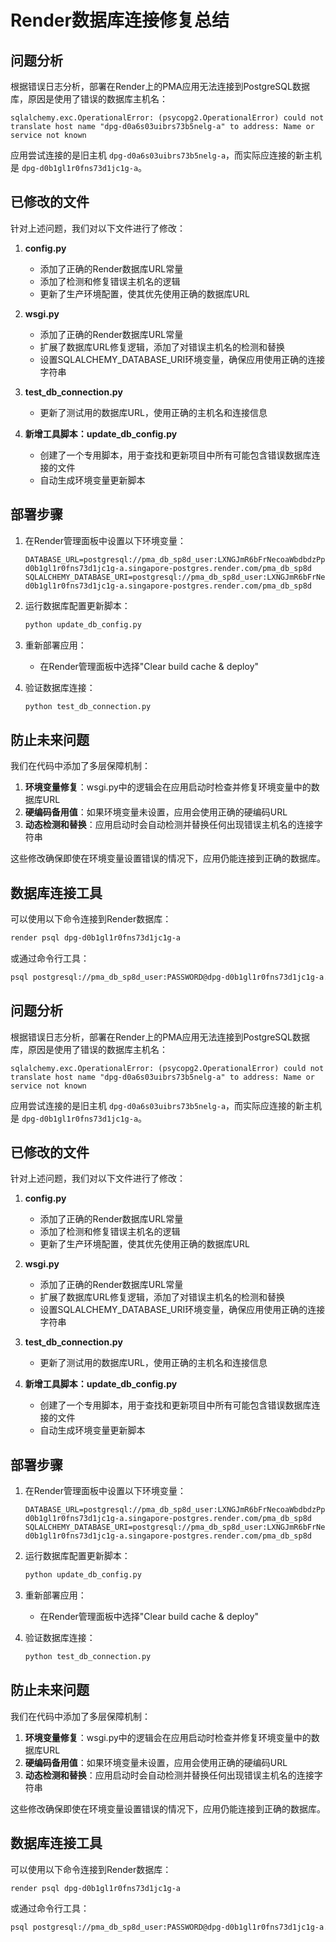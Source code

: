 # Render数据库连接修复总结

## 问题分析

根据错误日志分析，部署在Render上的PMA应用无法连接到PostgreSQL数据库，原因是使用了错误的数据库主机名：

```
sqlalchemy.exc.OperationalError: (psycopg2.OperationalError) could not translate host name "dpg-d0a6s03uibrs73b5nelg-a" to address: Name or service not known
```

应用尝试连接的是旧主机 `dpg-d0a6s03uibrs73b5nelg-a`，而实际应连接的新主机是 `dpg-d0b1gl1r0fns73d1jc1g-a`。

## 已修改的文件

针对上述问题，我们对以下文件进行了修改：

1. **config.py**
   - 添加了正确的Render数据库URL常量
   - 添加了检测和修复错误主机名的逻辑
   - 更新了生产环境配置，使其优先使用正确的数据库URL

2. **wsgi.py**
   - 添加了正确的Render数据库URL常量
   - 扩展了数据库URL修复逻辑，添加了对错误主机名的检测和替换
   - 设置SQLALCHEMY_DATABASE_URI环境变量，确保应用使用正确的连接字符串

3. **test_db_connection.py**
   - 更新了测试用的数据库URL，使用正确的主机名和连接信息

4. **新增工具脚本：update_db_config.py**
   - 创建了一个专用脚本，用于查找和更新项目中所有可能包含错误数据库连接的文件
   - 自动生成环境变量更新脚本

## 部署步骤

1. 在Render管理面板中设置以下环境变量：
   ```
   DATABASE_URL=postgresql://pma_db_sp8d_user:LXNGJmR6bFrNecoaWbdbdzPpltIAd40w@dpg-d0b1gl1r0fns73d1jc1g-a.singapore-postgres.render.com/pma_db_sp8d
   SQLALCHEMY_DATABASE_URI=postgresql://pma_db_sp8d_user:LXNGJmR6bFrNecoaWbdbdzPpltIAd40w@dpg-d0b1gl1r0fns73d1jc1g-a.singapore-postgres.render.com/pma_db_sp8d
   ```

2. 运行数据库配置更新脚本：
   ```bash
   python update_db_config.py
   ```

3. 重新部署应用：
   - 在Render管理面板中选择"Clear build cache & deploy"

4. 验证数据库连接：
   ```bash
   python test_db_connection.py
   ```

## 防止未来问题

我们在代码中添加了多层保障机制：

1. **环境变量修复**：wsgi.py中的逻辑会在应用启动时检查并修复环境变量中的数据库URL
2. **硬编码备用值**：如果环境变量未设置，应用会使用正确的硬编码URL
3. **动态检测和替换**：应用启动时会自动检测并替换任何出现错误主机名的连接字符串

这些修改确保即使在环境变量设置错误的情况下，应用仍能连接到正确的数据库。

## 数据库连接工具

可以使用以下命令连接到Render数据库：

```bash
render psql dpg-d0b1gl1r0fns73d1jc1g-a
```

或通过命令行工具：

```bash
psql postgresql://pma_db_sp8d_user:PASSWORD@dpg-d0b1gl1r0fns73d1jc1g-a.singapore-postgres.render.com/pma_db_sp8d
``` 

## 问题分析

根据错误日志分析，部署在Render上的PMA应用无法连接到PostgreSQL数据库，原因是使用了错误的数据库主机名：

```
sqlalchemy.exc.OperationalError: (psycopg2.OperationalError) could not translate host name "dpg-d0a6s03uibrs73b5nelg-a" to address: Name or service not known
```

应用尝试连接的是旧主机 `dpg-d0a6s03uibrs73b5nelg-a`，而实际应连接的新主机是 `dpg-d0b1gl1r0fns73d1jc1g-a`。

## 已修改的文件

针对上述问题，我们对以下文件进行了修改：

1. **config.py**
   - 添加了正确的Render数据库URL常量
   - 添加了检测和修复错误主机名的逻辑
   - 更新了生产环境配置，使其优先使用正确的数据库URL

2. **wsgi.py**
   - 添加了正确的Render数据库URL常量
   - 扩展了数据库URL修复逻辑，添加了对错误主机名的检测和替换
   - 设置SQLALCHEMY_DATABASE_URI环境变量，确保应用使用正确的连接字符串

3. **test_db_connection.py**
   - 更新了测试用的数据库URL，使用正确的主机名和连接信息

4. **新增工具脚本：update_db_config.py**
   - 创建了一个专用脚本，用于查找和更新项目中所有可能包含错误数据库连接的文件
   - 自动生成环境变量更新脚本

## 部署步骤

1. 在Render管理面板中设置以下环境变量：
   ```
   DATABASE_URL=postgresql://pma_db_sp8d_user:LXNGJmR6bFrNecoaWbdbdzPpltIAd40w@dpg-d0b1gl1r0fns73d1jc1g-a.singapore-postgres.render.com/pma_db_sp8d
   SQLALCHEMY_DATABASE_URI=postgresql://pma_db_sp8d_user:LXNGJmR6bFrNecoaWbdbdzPpltIAd40w@dpg-d0b1gl1r0fns73d1jc1g-a.singapore-postgres.render.com/pma_db_sp8d
   ```

2. 运行数据库配置更新脚本：
   ```bash
   python update_db_config.py
   ```

3. 重新部署应用：
   - 在Render管理面板中选择"Clear build cache & deploy"

4. 验证数据库连接：
   ```bash
   python test_db_connection.py
   ```

## 防止未来问题

我们在代码中添加了多层保障机制：

1. **环境变量修复**：wsgi.py中的逻辑会在应用启动时检查并修复环境变量中的数据库URL
2. **硬编码备用值**：如果环境变量未设置，应用会使用正确的硬编码URL
3. **动态检测和替换**：应用启动时会自动检测并替换任何出现错误主机名的连接字符串

这些修改确保即使在环境变量设置错误的情况下，应用仍能连接到正确的数据库。

## 数据库连接工具

可以使用以下命令连接到Render数据库：

```bash
render psql dpg-d0b1gl1r0fns73d1jc1g-a
```

或通过命令行工具：

```bash
psql postgresql://pma_db_sp8d_user:PASSWORD@dpg-d0b1gl1r0fns73d1jc1g-a.singapore-postgres.render.com/pma_db_sp8d
``` 
